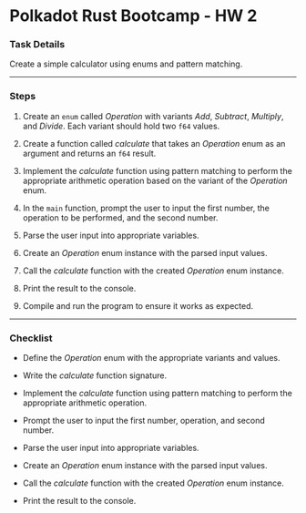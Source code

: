 # Polkadot Rust Bootcamp - HW 2

### Task Details

Create a simple calculator using enums and pattern matching.

---
### Steps

1. Create an `enum` called *Operation* with variants *Add*, *Subtract*, *Multiply*, and *Divide*. Each variant should hold two `f64` values.

2. Create a function called *calculate* that takes an *Operation* enum as an argument and returns an `f64` result.

3. Implement the *calculate* function using pattern matching to perform the appropriate arithmetic operation based on the variant of the *Operation* enum.

4. In the `main` function, prompt the user to input the first number, the operation to be performed, and the second number.

5. Parse the user input into appropriate variables.

6. Create an *Operation* enum instance with the parsed input values.

7. Call the *calculate* function with the created *Operation* enum instance.

8. Print the result to the console.

9. Compile and run the program to ensure it works as expected.

---
### Checklist

* Define the *Operation* enum with the appropriate variants and values.

* Write the *calculate* function signature.

* Implement the *calculate* function using pattern matching to perform the appropriate arithmetic operation.

* Prompt the user to input the first number, operation, and second number.

* Parse the user input into appropriate variables.

* Create an *Operation* enum instance with the parsed input values.

* Call the *calculate* function with the created *Operation* enum instance.

* Print the result to the console.
